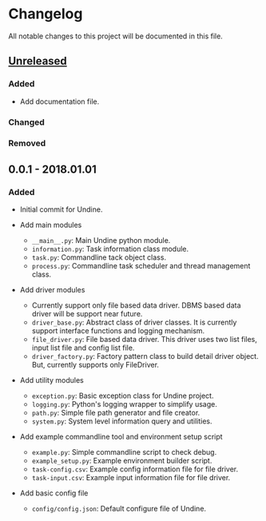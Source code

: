 # Changelog

All notable changes to this project will be documented in this file.

## [Unreleased]

### Added

- Add documentation file.

### Changed

### Removed

## 0.0.1 - 2018.01.01

### Added

- Initial commit for Undine.

- Add main modules
  - `__main__.py`: Main Undine python module.
  - `information.py`: Task information class module.
  - `task.py`: Commandline tack object class.
  - `process.py`: Commandline task scheduler and thread management class.

- Add driver modules
  - Currently support only file based data driver. DBMS based data driver will
    be support near future.
  - `driver_base.py`: Abstract class of driver classes. It is currently support
    interface functions and logging mechanism.
  - `file_driver.py`: File based data driver. This driver uses two list files,
    input list file and config list file.
  - `driver_factory.py`: Factory pattern class to build detail driver object.
    But, currently supports only FileDriver.

- Add utility modules
  - `exception.py`: Basic exception class for Undine project.
  - `logging.py`: Python's logging wrapper to simplify usage.
  - `path.py`: Simple file path generator and file creator.
  - `system.py`: System level information query and utilities.

- Add example commandline tool and environment setup script
  - `example.py`: Simple commandline script to check debug.
  - `example_setup.py`: Example environment builder script.
  - `task-config.csv`: Example config information file for file driver.
  - `task-input.csv`: Example input information file for file driver.
 
- Add basic config file
  - `config/config.json`: Default configure file of Undine.
  
[Unreleased]: /ARIA/Undine/compare/v0.0.1...HEAD
